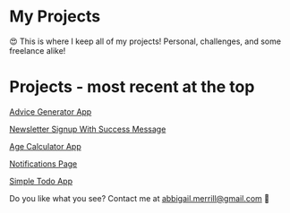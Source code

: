 # My Projects
😍 This is where I keep all of my projects! Personal, challenges, and some freelance alike!

# Projects - most recent at the top
[Advice Generator App](https://abbigailmerrill.github.io/projects/advice-generator-app/)

[Newsletter Signup With Success Message](https://abbigailmerrill.github.io/projects/newsletter-sign-up/)

[Age Calculator App](https://abbigailmerrill.github.io/projects/age-calculator-app-main/index.html)

[Notifications Page](https://abbigailmerrill.github.io/projects/notifications-page-main/)

[Simple Todo App](https://abbigailmerrill.github.io/projects/simple-todo-app/)


Do you like what you see? Contact me at [abbigail.merrill@gmail.com](mailto:abbigail.merrill@gmail.com) 📨
